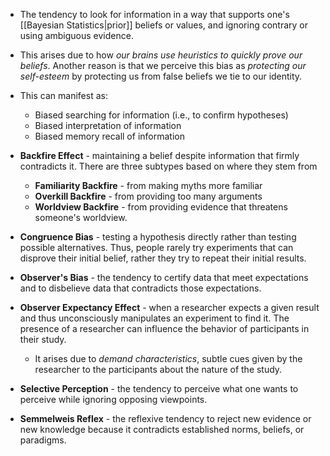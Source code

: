 * The tendency to look for information in a way that supports one's [[Bayesian Statistics|prior]] beliefs or values, and ignoring contrary or using ambiguous evidence.
* This arises due to how *our brains use heuristics to quickly prove our beliefs*. Another reason is that we perceive this bias as *protecting our self-esteem* by protecting us from false beliefs we tie to our identity.
* This can manifest as:
	* Biased searching for information (i.e., to confirm hypotheses)
	* Biased interpretation of information 
	* Biased memory recall of information

* **Backfire Effect** - maintaining a belief despite information that firmly contradicts it. There are three subtypes based on where they stem from
	* **Familiarity Backfire** - from making myths more familiar
	* **Overkill Backfire** - from providing too many arguments
	* **Worldview Backfire** - from providing evidence that threatens someone's worldview.

* **Congruence Bias** - testing a hypothesis directly rather than testing possible alternatives. Thus, people rarely try experiments that can disprove their initial belief, rather they try to repeat their initial results.

* **Observer's Bias** - the tendency to certify data that meet expectations and to disbelieve data that contradicts those expectations.

* **Observer Expectancy Effect** - when a researcher expects a given result and thus unconsciously manipulates an experiment to find it. The presence of a researcher can influence the behavior of participants in their study.
	* It arises due to *demand characteristics*, subtle cues given by the researcher to the participants about the nature of the study.

* **Selective Perception** - the tendency to perceive what one wants to perceive while ignoring opposing viewpoints.

* **Semmelweis Reflex** - the reflexive tendency to reject new evidence or new knowledge because it contradicts established norms, beliefs, or paradigms.